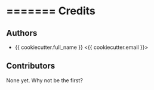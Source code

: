 =======
Credits
=======

Authors
----------------

* {{ cookiecutter.full_name }} <{{ cookiecutter.email }}>

Contributors
------------

None yet. Why not be the first?

